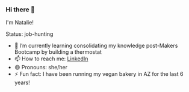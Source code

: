 ### Hi there 👋
I'm Natalie!

Status: job-hunting 

- 🌱 I’m currently learning consolidating my knowledge post-Makers Bootcamp by building a thermostat 
- 📫 How to reach me: <a href="https://www.linkedin.com/in/natalietheodoropoulou/">LinkedIn</a>
- 😄 Pronouns: she/her
- ⚡ Fun fact: I have been running my vegan bakery in AZ for the last 6 years!
